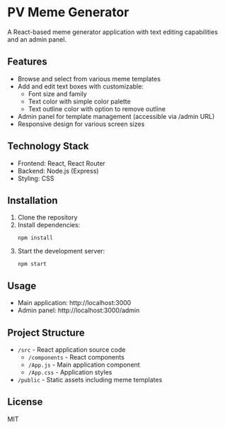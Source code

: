 # PV Meme Generator

A React-based meme generator application with text editing capabilities and an admin panel.

## Features

- Browse and select from various meme templates
- Add and edit text boxes with customizable:
  - Font size and family
  - Text color with simple color palette
  - Text outline color with option to remove outline
- Admin panel for template management (accessible via /admin URL)
- Responsive design for various screen sizes

## Technology Stack

- Frontend: React, React Router
- Backend: Node.js (Express)
- Styling: CSS

## Installation

1. Clone the repository
2. Install dependencies:
   ```
   npm install
   ```
3. Start the development server:
   ```
   npm start
   ```

## Usage

- Main application: http://localhost:3000
- Admin panel: http://localhost:3000/admin

## Project Structure

- `/src` - React application source code
  - `/components` - React components
  - `/App.js` - Main application component
  - `/App.css` - Application styles
- `/public` - Static assets including meme templates

## License

MIT
